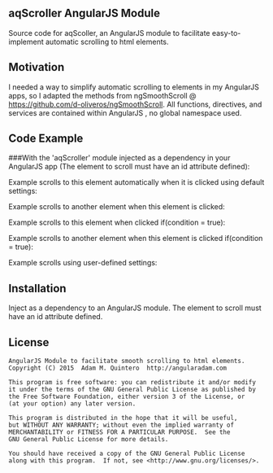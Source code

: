 ## aqScroller AngularJS Module

Source code for aqScoller, an AngularJS module to facilitate easy-to-implement automatic scrolling to html elements.

## Motivation

I needed a way to simplify automatic scrolling to elements in my AngularJS apps, so I adapted the methods from ngSmoothScroll @ https://github.com/d-oliveros/ngSmoothScroll. All functions, directives, and services are contained within AngularJS , no global namespace used. 

## Code Example

###With the 'aqScroller' module injected as a dependency in your AngularJS app (The element to scroll must have an id attribute defined):

Example scrolls to this element automatically when it is clicked using default settings:
<div ng-attr-id="{{ctrl.setMyElementIDfunc()}}" ng-scroller></div>

Example scrolls to another element when this element is clicked:
<div ng-scroller ng-scroll-to="{{'element-id'}}"></div>

Example scrolls to this element when clicked if(condition = true):
<div ng-scroller ng-scroll-if="{{'true'}}"></div>

Example scrolls to another element when this element is clicked if(condition = true):
<div ng-scroller ng-scroll-if="{{'true'}}" ng-scroll-to="{{'element-id'}}"></div>

Example scrolls using user-defined settings:
<div id="element-1" ng-scroller scroller-easing="easeInOutQuint" scroller-offset="1" scroller-duration="600"></div>

## Installation

Inject as a dependency to an AngularJS module. The element to scroll must have an id attribute defined.

## License

	AngularJS Module to facilitate smooth scrolling to html elements.
	Copyright (C) 2015  Adam M. Quintero  http://angularadam.com 

    This program is free software: you can redistribute it and/or modify
    it under the terms of the GNU General Public License as published by
    the Free Software Foundation, either version 3 of the License, or
    (at your option) any later version.

    This program is distributed in the hope that it will be useful,
    but WITHOUT ANY WARRANTY; without even the implied warranty of
    MERCHANTABILITY or FITNESS FOR A PARTICULAR PURPOSE.  See the
    GNU General Public License for more details.

    You should have received a copy of the GNU General Public License
    along with this program.  If not, see <http://www.gnu.org/licenses/>.